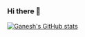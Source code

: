 ### Hi there 👋

<!--
**ganeshkumar269/ganeshkumar269** is a ✨ _special_ ✨ repository because its `README.md` (this file) appears on your GitHub profile.

Here are some ideas to get you started:

- 🔭 I’m currently working on ...
- 🌱 I’m currently learning ...
- 👯 I’m looking to collaborate on ...
- 🤔 I’m looking for help with ...
- 💬 Ask me about ...
- 📫 How to reach me: ...
- 😄 Pronouns: ...
- ⚡ Fun fact: ...
-->

[![Ganesh's GitHub stats](https://github-readme-stats.vercel.app/api?username=ganeshkumar269&count_private=true)](https://github.com/anuraghazra/github-readme-stats)

